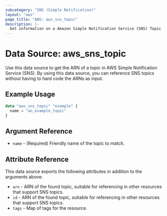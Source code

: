 ```yaml
---
subcategory: "SNS (Simple Notification)"
layout: "aws"
page_title: "AWS: aws_sns_topic"
description: |-
  Get information on a Amazon Simple Notification Service (SNS) Topic
---
```


# Data Source: aws_sns_topic

Use this data source to get the ARN of a topic in AWS Simple Notification
Service (SNS). By using this data source, you can reference SNS topics
without having to hard code the ARNs as input.

## Example Usage

```terraform
data "aws_sns_topic" "example" {
  name = "an_example_topic"
}
```

## Argument Reference

* `name` - (Required) Friendly name of the topic to match.

## Attribute Reference

This data source exports the following attributes in addition to the arguments above:

* `arn` - ARN of the found topic, suitable for referencing in other resources that support SNS topics.
* `id` - ARN of the found topic, suitable for referencing in other resources that support SNS topics.
* `tags` - Map of tags for the resource.

